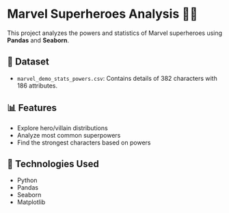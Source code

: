 # Marvel Superheroes Analysis 🦸‍♂️

This project analyzes the powers and statistics of Marvel superheroes using **Pandas** and **Seaborn**.

## 📂 Dataset
- `marvel_demo_stats_powers.csv`: Contains details of 382 characters with 186 attributes.

## 📊 Features
- Explore hero/villain distributions
- Analyze most common superpowers
- Find the strongest characters based on powers

## 🚀 Technologies Used
- Python
- Pandas
- Seaborn
- Matplotlib
